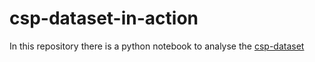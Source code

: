 # csp-dataset-in-action
In this repository there is a python notebook to analyse the [csp-dataset](https://github.com/lynchblue/movie-rating-dataset/blob/main/README.md)
